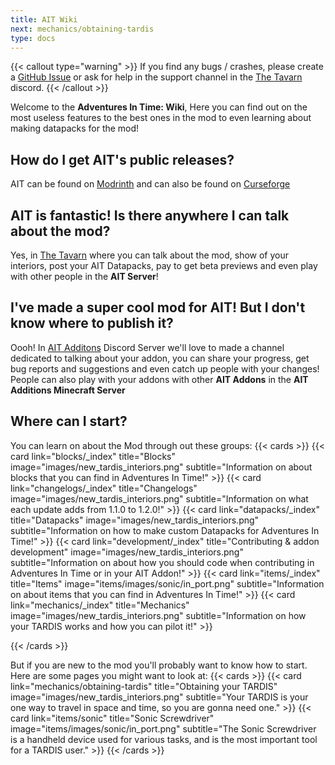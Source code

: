 ```yaml
---
title: AIT Wiki
next: mechanics/obtaining-tardis
type: docs
---
```

{{< callout type="warning" >}}
  If you find any bugs / crashes, please create a [GitHub Issue](https://github.com/Loqor/ait/issues/new) or ask for help in the support channel in the [The Tavarn](https://discord.gg/D5Et6Ux7BS) discord.
{{< /callout >}}

Welcome to the **Adventures In Time: Wiki**, Here you can find out on the most useless features to the best ones in the mod to even learning about making datapacks for the mod! 

## How do I get AIT's public releases?

AIT can be found on [Modrinth](https://modrinth.com/mod/ait) and can also be found on [Curseforge](https://www.curseforge.com/minecraft/mc-mods/adventures-in-time)

## AIT is fantastic! Is there anywhere I can talk about the mod?

Yes, in [The Tavarn](https://discord.gg/D5Et6Ux7BS) where you can talk about the mod, show of your interiors, post your AIT Datapacks, pay to get beta previews and even play with other people in the **AIT Server**!

## I've made a super cool mod for AIT! But I don't know where to publish it?

Oooh! In [AIT Additons](https://discord.gg/aYEtPD24bF) Discord Server we'll love to made a channel dedicated to talking about your addon, you can share your progress, get bug reports and suggestions and even catch up people with your changes! People can also play with your addons with other **AIT Addons** in the **AIT Additions Minecraft Server**

## Where can I start?
You can learn on about the Mod through out these groups:
{{< cards >}}
  {{< card link="blocks/_index" title="Blocks" image="images/new_tardis_interiors.png" subtitle="Information on about blocks that you can find in Adventures In Time!" >}}
  {{< card link="changelogs/_index" title="Changelogs" image="images/new_tardis_interiors.png" subtitle="Information on what each update adds from 1.1.0 to 1.2.0!" >}}
  {{< card link="datapacks/_index" title="Datapacks" image="images/new_tardis_interiors.png" subtitle="Information on how to make custom Datapacks for Adventures In Time!" >}}
  {{< card link="development/_index" title="Contributing & addon development" image="images/new_tardis_interiors.png" subtitle="Information on about how you should code when contributing in Adventures In Time or in your AIT Addon!" >}}
  {{< card link="items/_index" title="Items" image="items/images/sonic/in_port.png" subtitle="Information on about items that you can find in Adventures In Time!" >}}
  {{< card link="mechanics/_index" title="Mechanics" image="images/new_tardis_interiors.png" subtitle="Information on how your TARDIS works and how you can pilot it!" >}}
  
{{< /cards >}}

But if you are new to the mod you'll probably want to know how to start. Here are some pages you might want to look at:
{{< cards >}}
  {{< card link="mechanics/obtaining-tardis" title="Obtaining your TARDIS" image="images/new_tardis_interiors.png" subtitle="Your TARDIS is your one way to travel in space and time, so you are gonna need one." >}}
  {{< card link="items/sonic" title="Sonic Screwdriver" image="items/images/sonic/in_port.png" subtitle="The Sonic Screwdriver is a handheld device used for various tasks,  and is the most important tool for a TARDIS user." >}}
{{< /cards >}}